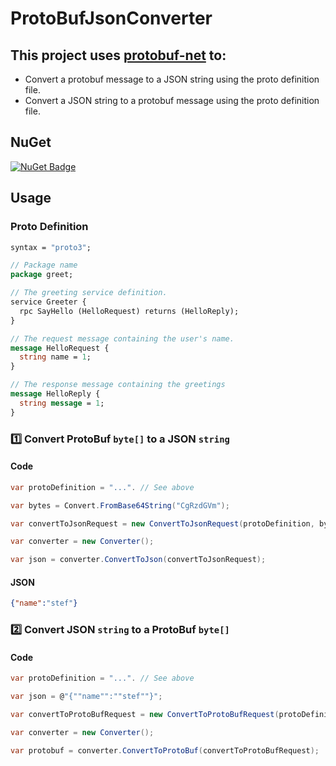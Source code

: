 # ProtoBufJsonConverter

## This project uses [protobuf-net](https://github.com/protobuf-net/protobuf-net) to:
- Convert a protobuf message to a JSON string using the proto definition file.
- Convert a JSON string to a protobuf message using the proto definition file.

## NuGet
[![NuGet Badge](https://buildstats.info/nuget/ProtoBufJsonConverter)](https://www.nuget.org/packages/ProtoBufJsonConverter) 

## Usage

### Proto Definition
``` proto
syntax = "proto3";

// Package name
package greet;

// The greeting service definition.
service Greeter {
  rpc SayHello (HelloRequest) returns (HelloReply);
}

// The request message containing the user's name.
message HelloRequest {
  string name = 1;
}

// The response message containing the greetings
message HelloReply {
  string message = 1;
}
```

### :one: Convert ProtoBuf `byte[]` to a JSON `string`

#### Code
``` csharp
var protoDefinition = "...". // See above

var bytes = Convert.FromBase64String("CgRzdGVm");

var convertToJsonRequest = new ConvertToJsonRequest(protoDefinition, bytes, "greet.Greeter.SayHello");

var converter = new Converter();

var json = converter.ConvertToJson(convertToJsonRequest);
```

#### JSON
``` json
{"name":"stef"}
```

### :two: Convert JSON `string` to a ProtoBuf `byte[]`
#### Code
``` csharp
var protoDefinition = "...". // See above

var json = @"{""name"":""stef""}";

var convertToProtoBufRequest = new ConvertToProtoBufRequest(protoDefinition, json, "greet.Greeter.SayHello");

var converter = new Converter();

var protobuf = converter.ConvertToProtoBuf(convertToProtoBufRequest);
```